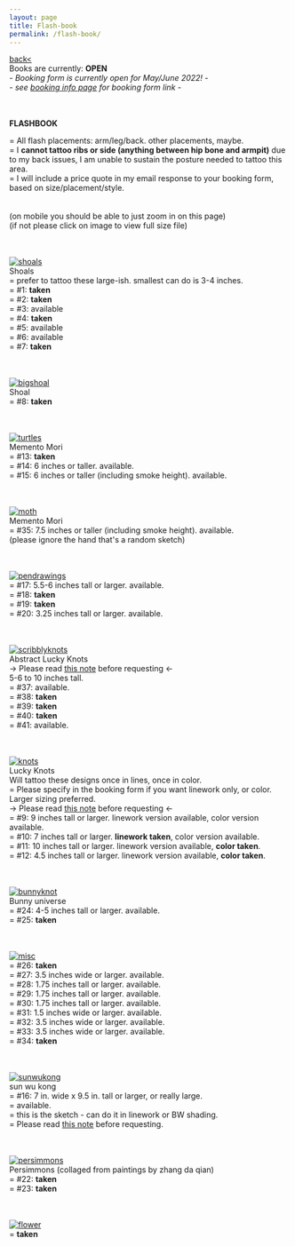 ```yaml
---
layout: page
title: Flash-book
permalink: /flash-book/
---
```

<a href="/">back< </a>
<br>
Books are currently: **OPEN**  
*- Booking form is currently open for May/June 2022! -*  
*- see <a href="/booking-info">booking info page</a> for booking form link -*  

<br><br>
**FLASHBOOK**  
  
= All flash placements: arm/leg/back. other placements, maybe.  
= I **cannot tattoo ribs or side (anything between hip bone and armpit)** due to my back issues, I am unable to sustain the posture needed to tattoo this area.  
= I will include a price quote in my email response to your booking form, based on size/placement/style.  
<br>
<br>
(on mobile you should be able to just zoom in on this page)  
(if not please click on image to view full size file)  
<br><br>

[![shoals](/images/flash/1.jpg)](https://frogsfrogs.github.io/images/flash/1.jpg)  
Shoals  
= prefer to tattoo these large-ish. smallest can do is 3-4 inches.  
= #1: **taken**  
= #2: **taken**  
= #3: available  
= #4: **taken**  
= #5: available  
= #6: available  
= #7: **taken**  
<br>
<br>

[![bigshoal](/images/flash/8.jpg)](https://frogsfrogs.github.io/images/flash/8.jpg)  
Shoal  
= #8: **taken**  
<br>
<br>

[![turtles](/images/flash/13.jpg)](https://frogsfrogs.github.io/images/flash/13.jpg)  
Memento Mori  
= #13: **taken**  
= #14: 6 inches or taller. available.  
= #15: 6 inches or taller (including smoke height). available.  
<br>
<br>

[![moth](/images/flash/15.jpg)](https://frogsfrogs.github.io/images/flash/15.jpg)  
Memento Mori  
= #35: 7.5 inches or taller (including smoke height). available.  
(please ignore the hand that's a random sketch)  
<br>
<br>

[![pendrawings](/images/flash/17.jpg)](https://frogsfrogs.github.io/images/flash/17.jpg)  
= #17: 5.5-6 inches tall or larger. available.  
= #18: **taken**  
= #19: **taken**  
= #20: 3.25 inches tall or larger. available.  
<br>
<br>

[![scribblyknots](/images/flash/37.jpg)](https://frogsfrogs.github.io/images/flash/37.jpg)  
Abstract Lucky Knots  
-> Please read <a href="/red-seal">this note</a> before requesting <-  
5-6 to 10 inches tall.  
= #37: available.  
= #38: **taken**  
= #39: **taken**  
= #40: **taken**  
= #41: available.  
<br>
<br>

[![knots](/images/flash/9.jpg)](https://frogsfrogs.github.io/images/flash/9.jpg)  
Lucky Knots  
Will tattoo these designs once in lines, once in color.  
= Please specify in the booking form if you want linework only, or color.  
Larger sizing preferred.  
-> Please read <a href="/red-seal">this note</a> before requesting <-  
= #9: 9 inches tall or larger. linework version available, color version available.   
= #10: 7 inches tall or larger. **linework taken**, color version available.  
= #11: 10 inches tall or larger. linework version available, **color taken**.  
= #12: 4.5 inches tall or larger. linework version available, **color taken**.  
<br>
<br>

[![bunnyknot](/images/flash/24.jpg)](https://frogsfrogs.github.io/images/flash/24.jpg)  
Bunny universe  
= #24: 4-5 inches tall or larger. available.  
= #25: **taken**  
<br>
<br>

[![misc](/images/flash/26.jpg)](https://frogsfrogs.github.io/images/flash/26.jpg)  
= #26: **taken**  
= #27: 3.5 inches wide or larger. available.  
= #28: 1.75 inches tall or larger. available.  
= #29: 1.75 inches tall or larger. available.  
= #30: 1.75 inches tall or larger. available.  
= #31: 1.5 inches wide or larger. available.  
= #32: 3.5 inches wide or larger. available.  
= #33: 3.5 inches wide or larger. available.  
= #34: **taken**  
<br>
<br>

[![sunwukong](/images/flash/16.jpg)](https://frogsfrogs.github.io/images/flash/16.jpg)  
sun wu kong  
= #16: 7 in. wide x 9.5 in. tall or larger, or really large.  
= available.  
= this is the sketch - can do it in linework or BW shading.  
= Please read <a href="/red-seal">this note</a> before requesting.  
<br>
<br>

[![persimmons](/images/flash/22.jpg)](https://frogsfrogs.github.io/images/flash/22.jpg)  
Persimmons (collaged from paintings by zhang da qian)  
= #22: **taken**  
= #23: **taken**  
<br>
<br>

[![flower](/images/flash/36.png)](https://frogsfrogs.github.io/images/flash/36.png)  
= **taken**  
<br>
<br>








